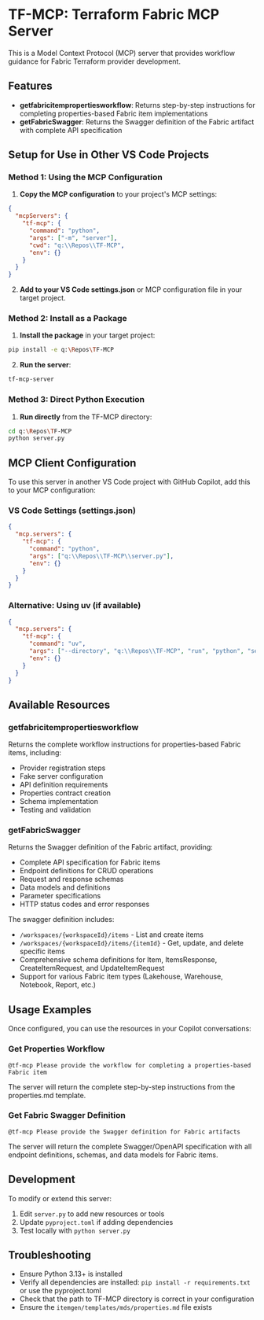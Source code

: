 # TF-MCP: Terraform Fabric MCP Server

This is a Model Context Protocol (MCP) server that provides workflow guidance for Fabric Terraform provider development.

## Features

- **getfabricitempropertiesworkflow**: Returns step-by-step instructions for completing properties-based Fabric item implementations
- **getFabricSwagger**: Returns the Swagger definition of the Fabric artifact with complete API specification

## Setup for Use in Other VS Code Projects

### Method 1: Using the MCP Configuration

1. **Copy the MCP configuration** to your project's MCP settings:

```json
{
  "mcpServers": {
    "tf-mcp": {
      "command": "python",
      "args": ["-m", "server"],
      "cwd": "q:\\Repos\\TF-MCP",
      "env": {}
    }
  }
}
```

2. **Add to your VS Code settings.json** or MCP configuration file in your target project.

### Method 2: Install as a Package

1. **Install the package** in your target project:

```bash
pip install -e q:\Repos\TF-MCP
```

2. **Run the server**:

```bash
tf-mcp-server
```

### Method 3: Direct Python Execution

1. **Run directly** from the TF-MCP directory:

```bash
cd q:\Repos\TF-MCP
python server.py
```

## MCP Client Configuration

To use this server in another VS Code project with GitHub Copilot, add this to your MCP configuration:

### VS Code Settings (settings.json)

```json
{
  "mcp.servers": {
    "tf-mcp": {
      "command": "python",
      "args": ["q:\\Repos\\TF-MCP\\server.py"],
      "env": {}
    }
  }
}
```

### Alternative: Using uv (if available)

```json
{
  "mcp.servers": {
    "tf-mcp": {
      "command": "uv",
      "args": ["--directory", "q:\\Repos\\TF-MCP", "run", "python", "server.py"],
      "env": {}
    }
  }
}
```

## Available Resources

### getfabricitempropertiesworkflow

Returns the complete workflow instructions for properties-based Fabric items, including:

- Provider registration steps
- Fake server configuration
- API definition requirements
- Properties contract creation
- Schema implementation
- Testing and validation

### getFabricSwagger

Returns the Swagger definition of the Fabric artifact, providing:

- Complete API specification for Fabric items
- Endpoint definitions for CRUD operations
- Request and response schemas
- Data models and definitions
- Parameter specifications
- HTTP status codes and error responses

The swagger definition includes:

- `/workspaces/{workspaceId}/items` - List and create items
- `/workspaces/{workspaceId}/items/{itemId}` - Get, update, and delete specific items
- Comprehensive schema definitions for Item, ItemsResponse, CreateItemRequest, and UpdateItemRequest
- Support for various Fabric item types (Lakehouse, Warehouse, Notebook, Report, etc.)

## Usage Examples

Once configured, you can use the resources in your Copilot conversations:

### Get Properties Workflow

```
@tf-mcp Please provide the workflow for completing a properties-based Fabric item
```

The server will return the complete step-by-step instructions from the properties.md template.

### Get Fabric Swagger Definition

```
@tf-mcp Please provide the Swagger definition for Fabric artifacts
```

The server will return the complete Swagger/OpenAPI specification with all endpoint definitions, schemas, and data models for Fabric items.

## Development

To modify or extend this server:

1. Edit `server.py` to add new resources or tools
2. Update `pyproject.toml` if adding dependencies
3. Test locally with `python server.py`

## Troubleshooting

- Ensure Python 3.13+ is installed
- Verify all dependencies are installed: `pip install -r requirements.txt` or use the pyproject.toml
- Check that the path to TF-MCP directory is correct in your configuration
- Ensure the `itemgen/templates/mds/properties.md` file exists
